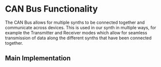 # CAN Bus Functionality

The CAN Bus allows for multiple synths to be connected together and communicate across devices. This is used in our synth in multiple ways, for example the Transmitter and Receiver modes which allow for seamless transmission of data along the different synths that have been connected together. 

## Main Implementation
